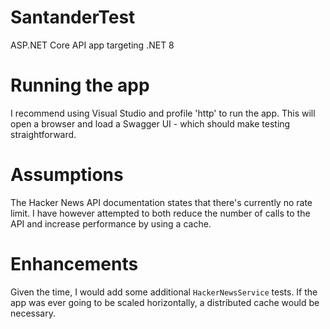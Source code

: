# SantanderTest
ASP.NET Core API app targeting .NET 8

# Running the app
I recommend using Visual Studio and profile 'http' to run the app. This will open a browser and load a Swagger UI - which should make testing straightforward.

# Assumptions
The Hacker News API documentation states that there's currently no rate limit. I have however attempted to both reduce the number of calls to the API and increase performance by using a cache.

# Enhancements
Given the time, I would add some additional `HackerNewsService` tests. If the app was ever going to be scaled horizontally, a distributed cache would be necessary.
